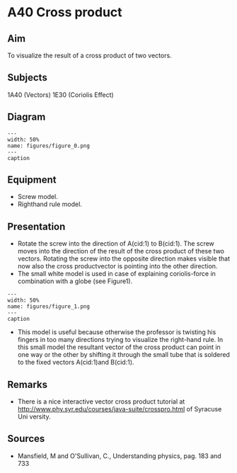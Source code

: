 # A40 Cross product 
    
  
## Aim   
 To visualize the result of a cross product of two vectors.    
  
## Subjects   
 1A40 (Vectors) 1E30 (Coriolis Effect)   
  
## Diagram   
   
```{figure} figures/figure_0.png  
---  
width: 50%  
name: figures/figure_0.png  
---  
caption  
``` 
      
  
## Equipment   
 
 *  Screw model. 
 *  Righthand rule model.
     
  
## Presentation   
 
 *  Rotate the screw into the direction of A(cid:1) to B(cid:1). The screw moves into the direction of the result of the cross product of these two vectors. Rotating the screw into the opposite direction makes visible that now also the cross productvector is pointing into the other direction. 
 *  The small white model is used in case of explaining coriolis-force in combination with a globe (see Figure1).   
```{figure} figures/figure_1.png  
---  
width: 50%  
name: figures/figure_1.png  
---  
caption  
``` 
 
 *   This model is useful because otherwise the professor is twisting his fingers in too many directions trying to visualize the right-hand rule. In this small model the resultant vector of the cross product can point in one way or the other by shifting it through the small tube that is soldered to the fixed vectors A(cid:1)and B(cid:1).
    
  
## Remarks   
 
 *  There is a nice interactive vector cross product tutorial at http://www.phy.syr.edu/courses/java-suite/crosspro.html of Syracuse Uni
versity.    
  
## Sources   
 
 *  Mansfield, M and O'Sullivan, C., Understanding physics, pag. 183 and 733
  